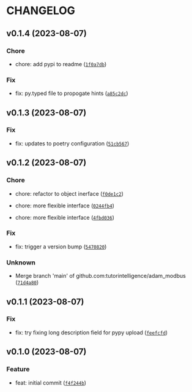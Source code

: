 # CHANGELOG



## v0.1.4 (2023-08-07)

### Chore

* chore: add pypi to readme ([`1f0a7db`](https://github.com/tutorintelligence/adam-modbus/commit/1f0a7dbcd2ec8a30cc8905f17d0f08040282ce27))

### Fix

* fix: py.typed file to propogate hints ([`a85c2dc`](https://github.com/tutorintelligence/adam-modbus/commit/a85c2dcc6244a55a61a4692fc25571ed3048fda8))


## v0.1.3 (2023-08-07)

### Fix

* fix: updates to poetry configuration ([`51cb567`](https://github.com/tutorintelligence/adam-modbus/commit/51cb567d332befadca1fc656bf49189553694049))


## v0.1.2 (2023-08-07)

### Chore

* chore: refactor to object inerface ([`f0de1c2`](https://github.com/tutorintelligence/adam-modbus/commit/f0de1c2e432ded96b75b96401032a57d797f1c7c))

* chore: more flexible interface ([`0244fb4`](https://github.com/tutorintelligence/adam-modbus/commit/0244fb4cc61024a71a3dda761798b64b6afafc30))

* chore: more flexible interface ([`4fbd036`](https://github.com/tutorintelligence/adam-modbus/commit/4fbd03656afadc859f624f88e7e455d3b9596efb))

### Fix

* fix: trigger a version bump ([`5470820`](https://github.com/tutorintelligence/adam-modbus/commit/54708204fbdff430c2b43cc5a0be23be0ce84831))

### Unknown

* Merge branch &#39;main&#39; of github.com:tutorintelligence/adam_modbus ([`71d4a80`](https://github.com/tutorintelligence/adam-modbus/commit/71d4a805b874d08b5610790404143cc36713e89e))


## v0.1.1 (2023-08-07)

### Fix

* fix: try fixing long description field for pypy upload ([`feefcfd`](https://github.com/tutorintelligence/adam-modbus/commit/feefcfdffd61e14cb3f5bbe4dcaec2ee351e97ea))


## v0.1.0 (2023-08-07)

### Feature

* feat: initial commit ([`f4f244b`](https://github.com/tutorintelligence/adam-modbus/commit/f4f244b707136758175baf0ace424d4fca905677))
